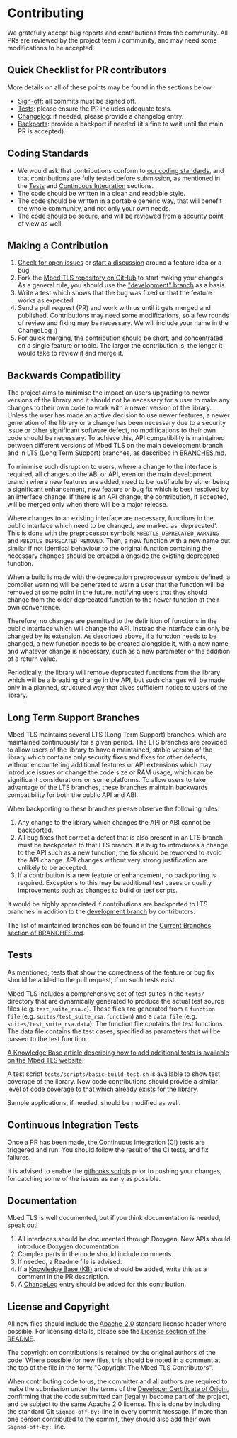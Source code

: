 Contributing
============
We gratefully accept bug reports and contributions from the community. All PRs are reviewed by the project team / community, and may need some modifications to
be accepted.

Quick Checklist for PR contributors
-----------------------------------
More details on all of these points may be found in the sections below.

- [Sign-off](#license-and-copyright): all commits must be signed off.
- [Tests](#tests): please ensure the PR includes adequate tests.
- [Changelog](#documentation): if needed, please provide a changelog entry.
- [Backports](#long-term-support-branches): provide a backport if needed (it's fine to wait until the main PR is accepted).

Coding Standards
----------------
- We would ask that contributions conform to [our coding standards](https://mbed-tls.readthedocs.io/en/latest/kb/development/mbedtls-coding-standards/), and that contributions are fully tested before submission, as mentioned in the [Tests](#tests) and [Continuous Integration](#continuous-integration-tests) sections.
- The code should be written in a clean and readable style.
- The code should be written in a portable generic way, that will benefit the whole community, and not only your own needs.
- The code should be secure, and will be reviewed from a security point of view as well.

Making a Contribution
---------------------
1. [Check for open issues](https://github.com/Mbed-TLS/mbedtls/issues) or [start a discussion](https://lists.trustedfirmware.org/mailman3/lists/mbed-tls.lists.trustedfirmware.org) around a feature idea or a bug.
1. Fork the [Mbed TLS repository on GitHub](https://github.com/Mbed-TLS/mbedtls) to start making your changes. As a general rule, you should use the ["development" branch](https://github.com/Mbed-TLS/mbedtls/tree/development) as a basis.
1. Write a test which shows that the bug was fixed or that the feature works as expected.
1. Send a pull request (PR) and work with us until it gets merged and published. Contributions may need some modifications, so a few rounds of review and fixing may be necessary. We will include your name in the ChangeLog :)
1. For quick merging, the contribution should be short, and concentrated on a single feature or topic. The larger the contribution is, the longer it would take to review it and merge it.

Backwards Compatibility
-----------------------

The project aims to minimise the impact on users upgrading to newer versions of the library and it should not be necessary for a user to make any changes to their own code to work with a newer version of the library. Unless the user has made an active decision to use newer features, a newer generation of the library or a change has been necessary due to a security issue or other significant software defect, no modifications to their own code should be necessary. To achieve this, API compatibility is maintained between different versions of Mbed TLS on the main development branch and in LTS (Long Term Support) branches, as described in [BRANCHES.md](BRANCHES.md).

To minimise such disruption to users, where a change to the interface is required, all changes to the ABI or API, even on the main development branch where new features are added, need to be justifiable by either being a significant enhancement, new feature or bug fix which is best resolved by an interface change. If there is an API change, the contribution, if accepted, will be merged only when there will be a major release.

Where changes to an existing interface are necessary, functions in the public interface which need to be changed, are marked as 'deprecated'. This is done with the preprocessor symbols `MBEDTLS_DEPRECATED_WARNING` and `MBEDTLS_DEPRECATED_REMOVED`. Then, a new function with a new name but similar if not identical behaviour to the original function containing the necessary changes should be created alongside the existing deprecated function.

When a build is made with the deprecation preprocessor symbols defined, a compiler warning will be generated to warn a user that the function will be removed at some point in the future, notifying users that they should change from the older deprecated function to the newer function at their own convenience.

Therefore, no changes are permitted to the definition of functions in the public interface which will change the API. Instead the interface can only be changed by its extension. As described above, if a function needs to be changed, a new function needs to be created alongside it, with a new name, and whatever change is necessary, such as a new parameter or the addition of a return value.

Periodically, the library will remove deprecated functions from the library which will be a breaking change in the API, but such changes will be made only in a planned, structured way that gives sufficient notice to users of the library.

Long Term Support Branches
--------------------------
Mbed TLS maintains several LTS (Long Term Support) branches, which are maintained continuously for a given period. The LTS branches are provided to allow users of the library to have a maintained, stable version of the library which contains only security fixes and fixes for other defects, without encountering additional features or API extensions which may introduce issues or change the code size or RAM usage, which can be significant considerations on some platforms. To allow users to take advantage of the LTS branches, these branches maintain backwards compatibility for both the public API and ABI.

When backporting to these branches please observe the following rules:

1. Any change to the library which changes the API or ABI cannot be backported.
1. All bug fixes that correct a defect that is also present in an LTS branch must be backported to that LTS branch. If a bug fix introduces a change to the API such as a new function, the fix should be reworked to avoid the API change. API changes without very strong justification are unlikely to be accepted.
1. If a contribution is a new feature or enhancement, no backporting is required. Exceptions to this may be additional test cases or quality improvements such as changes to build or test scripts.

It would be highly appreciated if contributions are backported to LTS branches in addition to the [development branch](https://github.com/Mbed-TLS/mbedtls/tree/development) by contributors.

The list of maintained branches can be found in the [Current Branches section
of BRANCHES.md](BRANCHES.md#current-branches).

Tests
-----
As mentioned, tests that show the correctness of the feature or bug fix should be added to the pull request, if no such tests exist.

Mbed TLS includes a comprehensive set of test suites in the `tests/` directory that are dynamically generated to produce the actual test source files (e.g. `test_suite_rsa.c`). These files are generated from a `function file` (e.g. `suites/test_suite_rsa.function`) and a `data file` (e.g. `suites/test_suite_rsa.data`). The function file contains the test functions. The data file contains the test cases, specified as parameters that will be passed to the test function.

[A Knowledge Base article describing how to add additional tests is available on the Mbed TLS website](https://mbed-tls.readthedocs.io/en/latest/kb/development/test_suites/).

A test script `tests/scripts/basic-build-test.sh` is available to show test coverage of the library. New code contributions should provide a similar level of code coverage to that which already exists for the library.

Sample applications, if needed, should be modified as well.

Continuous Integration Tests
----------------------------
Once a PR has been made, the Continuous Integration (CI) tests are triggered and run. You should follow the result of the CI tests, and fix failures.

It is advised to enable the [githooks scripts](https://github.com/Mbed-TLS/mbedtls/tree/development/tests/git-scripts) prior to pushing your changes, for catching some of the issues as early as possible.

Documentation
-------------
Mbed TLS is well documented, but if you think documentation is needed, speak out!

1. All interfaces should be documented through Doxygen. New APIs should introduce Doxygen documentation.
1. Complex parts in the code should include comments.
1. If needed, a Readme file is advised.
1. If a [Knowledge Base (KB)](https://mbed-tls.readthedocs.io/en/latest/kb/) article should be added, write this as a comment in the PR description.
1. A [ChangeLog](https://github.com/Mbed-TLS/mbedtls/blob/development/ChangeLog.d/00README.md) entry should be added for this contribution.

License and Copyright
---------------------

All new files should include the [Apache-2.0](https://spdx.org/licenses/Apache-2.0.html) standard license header where possible. For licensing details, please see the [License section of the README](README.md#License).

The copyright on contributions is retained by the original authors of the code. Where possible for new files, this should be noted in a comment at the top of the file in the form: "Copyright The Mbed TLS Contributors".

When contributing code to us, the committer and all authors are required to make the submission under the terms of the [Developer Certificate of Origin](dco.txt), confirming that the code submitted can (legally) become part of the project, and be subject to the same Apache 2.0 license. This is done by including the standard Git `Signed-off-by:` line in every commit message. If more than one person contributed to the commit, they should also add their own `Signed-off-by:` line.
